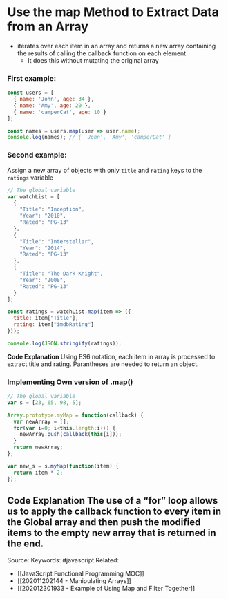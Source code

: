 # Use the map Method to Extract Data from an Array
- iterates over each item in an array and returns a new array containing the results of calling the callback function on each element. 
	- It does this without mutating the original array

### First example:
```js
const users = [
  { name: 'John', age: 34 },
  { name: 'Amy', age: 20 },
  { name: 'camperCat', age: 10 }
];

const names = users.map(user => user.name);
console.log(names); // [ 'John', 'Amy', 'camperCat' ]
```
### Second example:
Assign a new array of objects with only `title` and `rating` keys to the `ratings` variable
```js
// The global variable
var watchList = [
  {
    "Title": "Inception",
    "Year": "2010",
    "Rated": "PG-13"
  },
  {
    "Title": "Interstellar",
    "Year": "2014",
    "Rated": "PG-13"
  },
  {
    "Title": "The Dark Knight",
    "Year": "2008",
    "Rated": "PG-13"
  }
];

const ratings = watchList.map(item => ({
  title: item["Title"],
  rating: item["imdbRating"]
}));

console.log(JSON.stringify(ratings));
```
**Code Explanation**
Using ES6 notation, each item in array is processed to extract title and rating.
Parantheses are needed to return an object.

### Implementing Own version of .map()
```js
// The global variable
var s = [23, 65, 98, 5];

Array.prototype.myMap = function(callback) {
  var newArray = [];
  for(var i=0; i<this.length;i++) {
    newArray.push(callback(this[i]));
  }
  return newArray;
};

var new_s = s.myMap(function(item) {
  return item * 2;
});
```
**Code Explanation**
The use of a “for” loop allows us to apply the callback function to every item in the Global array and then push the modified items to the empty new array that is returned in the end.
---
Source:
Keywords: #javascript 
Related: 
- [[JavaScript Functional Programming MOC]]
- [[202011202144 - Manipulating Arrays]]
- [[202012301933 - Example of Using Map and Filter Together]]